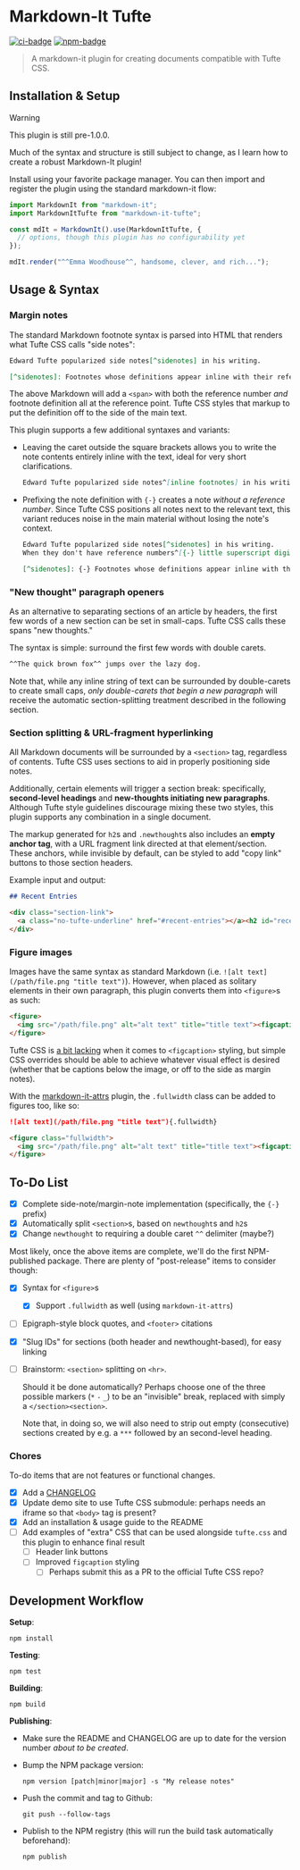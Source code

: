# Markdown-It Tufte

[![ci-badge]][ci-link]
[![npm-badge]][npm-link]

> A markdown-it plugin for creating documents compatible with Tufte CSS.

[ci-badge]: https://github.com/neillrobson/markdown-it-tufte/workflows/CI/badge.svg
[ci-link]: https://github.com/neillrobson/markdown-it-tufte/actions
[npm-badge]: https://img.shields.io/npm/v/markdown-it-tufte.svg
[npm-link]: https://www.npmjs.com/package/markdown-it-tufte

## Installation & Setup

> [!WARNING]
> This plugin is still pre-1.0.0.
>
> Much of the syntax and structure is still subject to change, as I learn how to create a robust Markdown-It plugin!

Install using your favorite package manager. You can then import and register the plugin using the standard markdown-it flow:

```javascript
import MarkdownIt from "markdown-it";
import MarkdownItTufte from "markdown-it-tufte";

const mdIt = MarkdownIt().use(MarkdownItTufte, {
  // options, though this plugin has no configurability yet
});

mdIt.render("^^Emma Woodhouse^^, handsome, clever, and rich...");
```

## Usage & Syntax

### Margin notes

The standard Markdown footnote syntax is parsed into HTML that renders what Tufte CSS calls "side notes":

```markdown
Edward Tufte popularized side notes[^sidenotes] in his writing.

[^sidenotes]: Footnotes whose definitions appear inline with their references.
```

The above Markdown will add a `<span>` with both the reference number *and* footnote definition all at the reference point. Tufte CSS styles that markup to put the definition off to the side of the main text.

This plugin supports a few additional syntaxes and variants:

- Leaving the caret outside the square brackets allows you to write the note contents entirely inline with the text, ideal for very short clarifications.

  ```markdown
  Edward Tufte popularized side notes^[inline footnotes] in his writing.
  ```

- Prefixing the note definition with `{-}` creates a note *without a reference number*. Since Tufte CSS positions all notes next to the relevant text, this variant reduces noise in the main material without losing the note's context.

  ```markdown
  Edward Tufte popularized side notes[^sidenotes] in his writing.
  When they don't have reference numbers^[{-} little superscript digits] associated with them, they are called "margin notes."

  [^sidenotes]: {-} Footnotes whose definitions appear inline with their references.
  ```

### "New thought" paragraph openers

As an alternative to separating sections of an article by headers, the first few words of a new section can be set in small-caps. Tufte CSS calls these spans "new thoughts."

The syntax is simple: surround the first few words with double carets.

```markdown
^^The quick brown fox^^ jumps over the lazy dog.
```

Note that, while any inline string of text can be surrounded by double-carets to create small caps, *only double-carets that begin a new paragraph* will receive the automatic section-splitting treatment described in the following section.

### Section splitting & URL-fragment hyperlinking

All Markdown documents will be surrounded by a `<section>` tag, regardless of contents. Tufte CSS uses sections to aid in properly positioning side notes.

Additionally, certain elements will trigger a section break: specifically, **second-level headings** and **new-thoughts initiating new paragraphs**. Although Tufte style guidelines discourage mixing these two styles, this plugin supports any combination in a single document.

The markup generated for `h2`s and `.newthought`s also includes an **empty anchor tag**, with a URL fragment link directed at that element/section. These anchors, while invisible by default, can be styled to add "copy link" buttons to those section headers.

Example input and output:

```markdown
## Recent Entries
```

```html
<div class="section-link">
  <a class="no-tufte-underline" href="#recent-entries"></a><h2 id="recent-entries">Recent Entries</h2>
</div>
```

### Figure images

Images have the same syntax as standard Markdown (i.e. `![alt text](/path/file.png "title text")`). However, when placed as solitary elements in their own paragraph, this plugin converts them into `<figure>`s as such:

```html
<figure>
  <img src="/path/file.png" alt="alt text" title="title text"><figcaption>title text</figcaption>
</figure>
```

Tufte CSS is [a bit lacking](https://github.com/edwardtufte/tufte-css/issues/44) when it comes to `<figcaption>` styling, but simple CSS overrides should be able to achieve whatever visual effect is desired (whether that be captions below the image, or off to the side as margin notes).

With the [markdown-it-attrs](https://github.com/arve0/markdown-it-attrs) plugin, the `.fullwidth` class can be added to figures too, like so:

```markdown
![alt text](/path/file.png "title text"){.fullwidth}
```

```html
<figure class="fullwidth">
  <img src="/path/file.png" alt="alt text" title="title text"><figcaption>title text</figcaption>
</figure>
```

## To-Do List

- [x] Complete side-note/margin-note implementation (specifically, the `{-}` prefix)
- [x] Automatically split `<section>`s, based on `newthought`s and `h2`s
- [x] Change `newthought` to requiring a double caret `^^` delimiter (maybe?)

Most likely, once the above items are complete, we'll do the first NPM-published package.
There are plenty of "post-release" items to consider though:

- [x] Syntax for `<figure>`s
  - [x] Support `.fullwidth` as well (using `markdown-it-attrs`)
- [ ] Epigraph-style block quotes, and `<footer>` citations
- [x] "Slug IDs" for sections (both header and newthought-based), for easy linking
- [ ] Brainstorm: `<section>` splitting on `<hr>`.

    Should it be done automatically? Perhaps choose one of the three possible markers (`*` `-` `_`) to be an "invisible" break, replaced with simply a `</section><section>`.

    Note that, in doing so, we will also need to strip out empty (consecutive) sections created by e.g. a `***` followed by an second-level heading.

### Chores

To-do items that are not features or functional changes.

- [x] Add a [CHANGELOG](https://keepachangelog.com/en/1.1.0/)
- [x] Update demo site to use Tufte CSS submodule: perhaps needs an iframe so that `<body>` tag is present?
- [x] Add an installation & usage guide to the README
- [ ] Add examples of "extra" CSS that can be used alongside `tufte.css` and this plugin to enhance final result
  - [ ] Header link buttons
  - [ ] Improved `figcaption` styling
    - [ ] Perhaps submit this as a PR to the official Tufte CSS repo?

## Development Workflow

**Setup**:

```
npm install
```

**Testing**:

```
npm test
```

**Building**:

```
npm build
```

**Publishing**:

- Make sure the README and CHANGELOG are up to date for the version number _about to be created_.

- Bump the NPM package version:

    ```
    npm version [patch|minor|major] -s "My release notes"
    ```

- Push the commit and tag to Github:

    ```
    git push --follow-tags
    ```

- Publish to the NPM registry (this will run the build task automatically beforehand):

    ```
    npm publish
    ```
